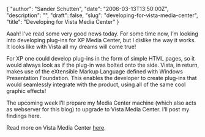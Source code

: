 {
  "author": "Sander Schutten",
  "date": "2006-03-13T13:50:00Z",
  "description": "",
  "draft": false,
  "slug": "developing-for-vista-media-center",
  "title": "Developing for Vista Media Center"
}


Aaah! I’ve read some very good news today. For some time now, I’m looking into developing plug-ins for XP Media Center, but I dislike the way it works. It looks like with Vista all my dreams will come true!

For XP one could develop plug-ins in the form of simple HTML pages, so it would always look as if the plug-in was bolted onto the side. Vista, in return, makes use of the eXtensible Markup Language defined with Windows Presentation Foundation. This enables the developer to create plug-ins that would seamlessly integrate with the product, using all of the same cool graphic effects!

[](/photos/gallery/picture36.aspx)

[](/photos/screenshots/picture18.aspx) [](/photos/screenshots/picture18.aspx)

The upcoming week I’ll prepare my Media Center machine (which also acts as webserver for this blog) to upgrade to Vista Media Center. I’ll post my findings here.

Read more on Vista Media Center [here](http://blog.mediacentersandbox.com/PermaLink,guid,817c2b05-2a9e-47ac-80c9-1c4db5b26c18.aspx).

